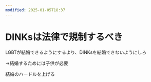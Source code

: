 ```yaml
---
modified: 2025-01-05T18:37
---
```

# DINKsは法律で規制するべき

LGBTが結婚できるようにするより、DINKsを結婚できないようにしろ

→結婚するためには子供が必要

結婚のハードルを上げる